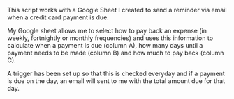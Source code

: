 This script works with a Google Sheet I created to send a reminder via email when a credit card payment is due.

My Google sheet allows me to select how to pay back an expense (in weekly, fortnightly or monthly frequencies) and uses this information to calculate when a payment is due (column A), how many days until a payment needs to be made (column B) and how much to pay back (column C).

A trigger has been set up so that this is checked everyday and if a payment is due on the day, an email will sent to me with the total amount due for that day.
